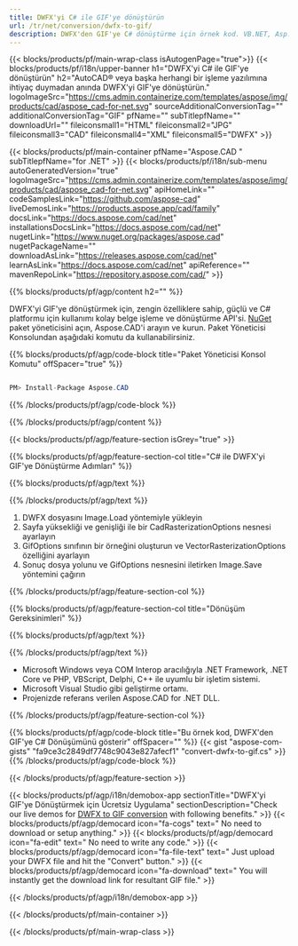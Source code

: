 ```yaml
---
title: DWFX'yi C# ile GIF'ye dönüştürün 
url: /tr/net/conversion/dwfx-to-gif/ 
description: DWFX'den GIF'ye C# dönüştürme için örnek kod. VB.NET, Asp.NET veya herhangi bir .NET tabanlı uygulama içinde toplu DWFX dosyalarının GIF'ye dönüştürülmesi için API örnek kodunu kullanın.
---
```


{{< blocks/products/pf/main-wrap-class isAutogenPage="true">}}
{{< blocks/products/pf/i18n/upper-banner h1="DWFX'yi C# ile GIF'ye dönüştürün" h2="AutoCAD® veya başka herhangi bir işleme yazılımına ihtiyaç duymadan anında DWFX'yi GIF'ye dönüştürün." logoImageSrc="https://cms.admin.containerize.com/templates/aspose/img/products/cad/aspose_cad-for-net.svg" sourceAdditionalConversionTag="" additionalConversionTag="GIF" pfName="" subTitlepfName="" downloadUrl="" fileiconsmall1="HTML" fileiconsmall2="JPG" fileiconsmall3="CAD" fileiconsmall4="XML" fileiconsmall5="DWFX" >}}

{{< blocks/products/pf/main-container pfName="Aspose.CAD " subTitlepfName="for .NET" >}}
{{< blocks/products/pf/i18n/sub-menu autoGeneratedVersion="true" logoImageSrc="https://cms.admin.containerize.com/templates/aspose/img/products/cad/aspose_cad-for-net.svg" apiHomeLink="" codeSamplesLink="https://github.com/aspose-cad" liveDemosLink="https://products.aspose.app/cad/family" docsLink="https://docs.aspose.com/cad/net" installationsDocsLink="https://docs.aspose.com/cad/net" nugetLink="https://www.nuget.org/packages/aspose.cad" nugetPackageName="" downloadAsLink="https://releases.aspose.com/cad/net" learnAsLink="https://docs.aspose.com/cad/net" apiReference="" mavenRepoLink="https://repository.aspose.com/cad/" >}}

{{% blocks/products/pf/agp/content h2="" %}}

DWFX'yi GIF'ye dönüştürmek için, zengin özelliklere sahip, güçlü ve C# platformu için kullanımı kolay belge işleme ve dönüştürme API'si. <a href=https://www.nuget.org/packages/aspose.cad>NuGet</a> paket yöneticisini açın, Aspose.CAD'i arayın ve kurun. Paket Yöneticisi Konsolundan aşağıdaki komutu da kullanabilirsiniz.

{{% blocks/products/pf/agp/code-block title="Paket Yöneticisi Konsol Komutu" offSpacer="true" %}}

```cs

PM> Install-Package Aspose.CAD

```

{{% /blocks/products/pf/agp/code-block %}}

{{% /blocks/products/pf/agp/content %}}

{{< blocks/products/pf/agp/feature-section isGrey="true" >}}

{{% blocks/products/pf/agp/feature-section-col title="C# ile DWFX'yi GIF'ye Dönüştürme Adımları" %}}

{{% blocks/products/pf/agp/text %}}

{{% /blocks/products/pf/agp/text %}}

1. DWFX dosyasını Image.Load yöntemiyle yükleyin
1. Sayfa yüksekliği ve genişliği ile bir CadRasterizationOptions nesnesi ayarlayın
1. GifOptions sınıfının bir örneğini oluşturun ve VectorRasterizationOptions özelliğini ayarlayın
1. Sonuç dosya yolunu ve GifOptions nesnesini iletirken Image.Save yöntemini çağırın

{{% /blocks/products/pf/agp/feature-section-col %}}

{{% blocks/products/pf/agp/feature-section-col title="Dönüşüm Gereksinimleri" %}}

{{% blocks/products/pf/agp/text %}}

{{% /blocks/products/pf/agp/text %}}

- Microsoft Windows veya COM Interop aracılığıyla .NET Framework, .NET Core ve PHP, VBScript, Delphi, C++ ile uyumlu bir işletim sistemi.
- Microsoft Visual Studio gibi geliştirme ortamı.
- Projenizde referans verilen Aspose.CAD for .NET DLL.

{{% /blocks/products/pf/agp/feature-section-col %}}

{{% blocks/products/pf/agp/code-block title="Bu örnek kod, DWFX'den GIF'ye C# Dönüşümünü gösterir" offSpacer="" %}}
{{< gist "aspose-com-gists" "fa9ce3c2849df7748c9043e827afecf1" "convert-dwfx-to-gif.cs" >}}
{{% /blocks/products/pf/agp/code-block %}}

{{< /blocks/products/pf/agp/feature-section >}}    

<!-- aboutfile Starts -->

{{< blocks/products/pf/agp/i18n/demobox-app sectionTitle="DWFX'yi GIF'ye Dönüştürmek için Ücretsiz Uygulama" sectionDescription="Check our live demos for [DWFX to GIF conversion](https://products.aspose.app/cad/conversion/dwfx-to-gif) with following benefits." >}}
        {{< blocks/products/pf/agp/democard icon="fa-cogs" text=" No need to download or setup anything." >}}
        {{< blocks/products/pf/agp/democard icon="fa-edit" text=" No need to write any code." >}}
        {{< blocks/products/pf/agp/democard icon="fa-file-text" text=" Just upload your DWFX file and hit the \"Convert\" button." >}}
        {{< blocks/products/pf/agp/democard icon="fa-download" text=" You will instantly get the download link for resultant GIF file." >}}
 
   
{{< /blocks/products/pf/agp/i18n/demobox-app >}}

<!-- aboutfile Ends -->

{{< /blocks/products/pf/main-container >}}
    
{{< /blocks/products/pf/main-wrap-class >}}